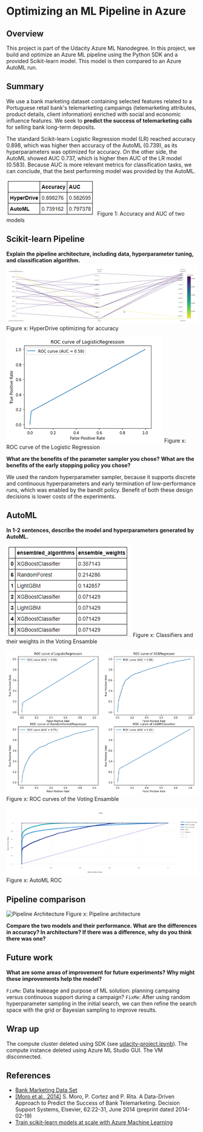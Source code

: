 # Optimizing an ML Pipeline in Azure

## Overview
This project is part of the Udacity Azure ML Nanodegree.
In this project, we build and optimize an Azure ML pipeline using the Python SDK and a provided Scikit-learn model.
This model is then compared to an Azure AutoML run.

## Summary
We use a bank marketing dataset containing selected features related to a Portuguese retail bank's telemarketing campaings
(telemarketing attributes, product details, client information) enriched with social and economic influence features. We seek to 
**predict the success of telemarketing calls** for selling bank long-term deposits.

The standard Scikit-learn Logistic Regression model (LR) reached accuracy 0.898, which was higher then accuracy of the AutoML (0.739), as its hyperparameters was optimized for accuracy. On the other side, the AutoML showed AUC 0.737, which is higher then AUC of the LR model (0.583). Because AUC is more relevant metrics for classification tasks, we can conclude, that the best performing model was provided by the AutoML.

![Model Metrics (click to see the image)](img/AML-Results.png?raw=true)
Figure 1: Accuracy and AUC of two models

## Scikit-learn Pipeline
**Explain the pipeline architecture, including data, hyperparameter tuning, and classification algorithm.**
![HyperDrive Accuracy (click to see the image)](img/AML-HyperDrive-Acuracy-2.png?raw=true)
Figure x: HyperDrive optimizing for accuracy

![LR ROC Curve (click to see the image)](img/AML-ROC-LR.png?raw=true)
Figure x: ROC curve of the Logistic Regression

**What are the benefits of the parameter sampler you chose?**
**What are the benefits of the early stopping policy you chose?**

We used the random hyperparameter sampler, because it supports discrete and continuous hyperparameters and early termination of low-performance runs, which was enabled by the bandit policy. Benefit of both these design decisions is lower costs of the experiments.

## AutoML
**In 1-2 sentences, describe the model and hyperparameters generated by AutoML.**

![Voting Ensamble Clfs (click to see the image)](img/AML-VE-clfs.png?raw=true)
Figure x: Classifiers and their weights in the Voting Ensamble

![ROC of Voting Ensamble Clfs (click to see the image)](img/AML-VE-clfs-ROC.png?raw=true)
Figure x: ROC curves of the Voting Ensamble

![AutoML-ROC (click to see the image)](img/AML-AutoML-ROC.png?raw=true)
Figure x: AutoML ROC

## Pipeline comparison

![Pipeline Architecture](http://www.plantuml.com/plantuml/png/NP3FoXD14CJl_HHzZ1SH3nvsGuWQmOE2g0TlePDKrd7dpz3J4rZ8mpl9VlbOSgtvLNNLR8k9MWsUkayIH_uDZo0wmbmSU2SczFuT7vEl8POrTJju6FZ3GwAL9SwA2wBngU7i8QCCO8adhj75Sz8WvYvW5tErygQdxeSYY-9keBNRc8gBRmVO_iz-MZMYcKRglauPkjERDxiCxoAkLB9tHjslZACxJzHo9C2WL2Ha3-rdWcLecQySGzHFL2pbt9PHJjuTfoVsSufdDrG5tGlTk7_fq1FQb3kuG7XHJcliswLw2CwUz7dAuy37QkdxjyMOHTxBsp9heSqbvc_vSX5V3QmerLlPKFSJWoi6PViB3ka4VwLjCzJW_mC0)
Figure x: Pipeline architecture

**Compare the two models and their performance. What are the differences in accuracy? In architecture? If there was a difference, why do you think there was one?**

## Future work
**What are some areas of improvement for future experiments? Why might these improvements help the model?**

`FixMe`: Data leakeage and purpose of ML solution: planning campaing versus continuous support during a campaign?
`FixMe`: After using random hyperparameter sampling in the initial search, we can then refine the search space with the grid or Bayesian sampling to improve results.

## Wrap up
The compute cluster deleted using SDK (see [udacity-project.ipynb](https://github.com/lustraka/nd00333_AZMLND_Optimizing_a_Pipeline_in_Azure-Starter_Files/blob/master/udacity-project.ipynb)). The compute instance deleted using Azure ML Studio GUI. The VM disconnected.

## References
+ [Bank Marketing Data Set](https://archive.ics.uci.edu/ml/datasets/Bank+Marketing)
+ [\[Moro et al., 2014\]](https://core.ac.uk/download/pdf/55631291.pdf) S. Moro, P. Cortez and P. Rita. A Data-Driven Approach to Predict the Success of Bank Telemarketing. Decision Support Systems, Elsevier, 62:22-31, June 2014 (preprint dated 2014-02-19)
+ [Train scikit-learn models at scale with Azure Machine Learning](https://docs.microsoft.com/en-us/azure/machine-learning/how-to-train-scikit-learn?view=azure-ml-py)



<!--
![(click to see the image)](img/?raw=true)

@startuml
:Connect to Bank Telemarketing Data
20 columns<
:Delete 6 columns
(to prevent data leakage and uninformative inputs);
:Prepare data
<i>train.get_X_y()</i>;
fork
:HyperDrive pipeline|
split
:Specify
parameter
sampler;
split again
:Specify early
stopping
policy;
split again
:Configure
training
job;
end split
:Configure HyperDrive run;
:Submit HyperDrive run;
fork again
:AutoML pipeline|
:Configure AutoML run;
:Submit AutoML run;
end fork
:Evalute results>
:Register the model|
@enduml
-->
